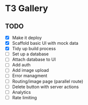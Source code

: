 # T3 Gallery

## TODO

- [x] Make it deploy
- [x] Scaffold basic UI with mock data
- [x] Tidy up build process
- [ ] Set up a database
- [ ] Attach database to UI
- [ ] Add auth
- [ ] Add image upload
- [ ] Error managment
- [ ] Routing/image page (parallel route)
- [ ] Delete button with server actions
- [ ] Analytics
- [ ] Rate limiting